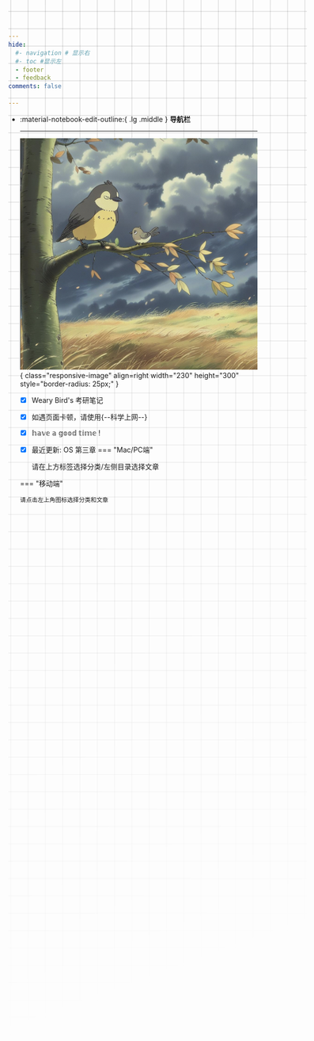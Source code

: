 ```yaml
---
hide:
  #- navigation # 显示右
  #- toc #显示左
  - footer
  - feedback
comments: false
                                   
---
```

<div class="grid cards" markdown>

-   :material-notebook-edit-outline:{ .lg .middle } __导航栏__

    ---
    ![image](./Weary%20Bird.png){ class="responsive-image" align=right width="230" height="300" style="border-radius: 25px;" }

    
    - [x] Weary Bird's 考研笔记
    - [x] 如遇页面卡顿，请使用{--科学上网--}
    - [x] 𝕙𝕒𝕧𝕖 𝕒 𝕘𝕠𝕠𝕕 𝕥𝕚𝕞𝕖 ! 
    - [x] 最近更新: OS 第三章
    === "Mac/PC端"

        请在上方标签选择分类/左侧目录选择文章

    === "移动端"

        请点击左上角图标选择分类和文章
    

</div>
<style>
    @media only screen and (max-width: 768px) {
        .responsive-image {
            display: none;
        }
    }
</style>

<!-- 如遇到网页卡顿的情况，请使用<strong><a href="https://www.yuque.com/wcowin/mkdocs-wcowin?# 《Mkdocs-Wcowin中文教程》" target="_blank">Mkdocs-Wcowin中文教程(语雀)</a></strong> -->

<style>
.md-grid {
  max-width: 1220px;
}
</style>





[^Knowing-that-loving-you-has-no-ending]:人生长恨水长东
[^see-how-much-I-love-you]:All-problems-in-computer-science-can-be-solved-by-another-level-of-indirection



<!-- <script src="//code.tidio.co/6jmawe9m5wy4ahvlhub2riyrnujz7xxi.js" async></script> -->


<style>
body {
  position: relative; /* 确保 body 元素的 position 属性为非静态值 */
}

body::before {
  --size: 35px; /* 调整网格单元大小 */
  --line: color-mix(in hsl, canvasText, transparent 80%); /* 调整线条透明度 */
  content: '';
  height: 100vh;
  width: 100%;
  position: absolute; /* 修改为 absolute 以使其随页面滚动 */
  background: linear-gradient(
        90deg,
        var(--line) 1px,
        transparent 1px var(--size)
      )
      50% 50% / var(--size) var(--size),
    linear-gradient(var(--line) 1px, transparent 1px var(--size)) 50% 50% /
      var(--size) var(--size);
  -webkit-mask: linear-gradient(-20deg, transparent 50%, white);
          mask: linear-gradient(-20deg, transparent 50%, white);
  top: 0;
  transform-style: flat;
  pointer-events: none;
  z-index: -1;
}

@media (max-width: 768px) {
  body::before {
    display: none; /* 在手机端隐藏网格效果 */
  }
}
</style>